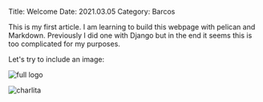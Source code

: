 Title: Welcome
Date: 2021.03.05
Category: Barcos
<!-- headerimage: images/Mapas_y_mucho_mas.JPG -->

This is my first article. I am learning to build this webpage with pelican and Markdown.
Previously I did one with Django but in the end it seems this is too complicated for my purposes.

Let's try to include an image:

![full logo]({filename}/images/logo_full_fondo_blanco.png)

![charlita]({filename}/images/Mapas_y_mucho_mas.JPG)

